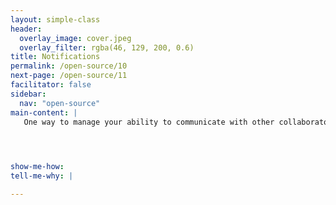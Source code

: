 ```yaml
---
layout: simple-class
header:
  overlay_image: cover.jpeg
  overlay_filter: rgba(46, 129, 200, 0.6)
title: Notifications
permalink: /open-source/10
next-page: /open-source/11
facilitator: false
sidebar:
  nav: "open-source"
main-content: |
   One way to manage your ability to communicate with other collaborators on a project is making sure you know when communication is even happening! GitHub provides a couple of ways to manage the notifications you receive.

   


show-me-how:
tell-me-why: |

---
```

